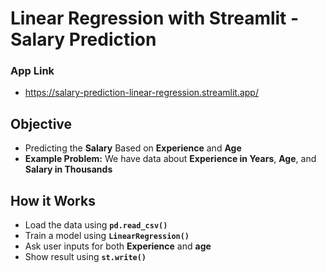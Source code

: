 # Linear Regression with Streamlit - Salary Prediction
### App Link
* https://salary-prediction-linear-regression.streamlit.app/
## Objective
* Predicting the **Salary** Based on **Experience** and **Age**
* **Example Problem:** We have data about **Experience in Years**, **Age**, and **Salary in Thousands**
## How it Works
* Load the data using **`pd.read_csv()`**
* Train a model using **`LinearRegression()`**
* Ask user inputs for both **Experience** and **age**
* Show result using **`st.write()`**
